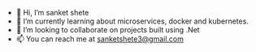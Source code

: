 - 👋 Hi, I’m sanket shete
- 🌱 I’m currently learning about microservices, docker and kubernetes.
- 💞️ I’m looking to collaborate on projects built using .Net
- 📫 You can reach me at sanketshete3@gmail.com
